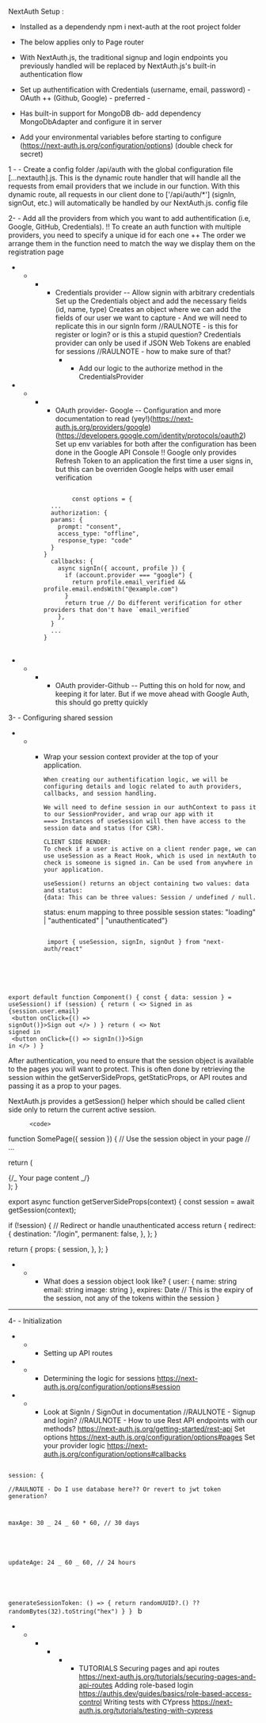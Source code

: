 NextAuth Setup :

- Installed as a dependendy npm i next-auth at the root project folder
- The below applies only to Page router

- With NextAuth.js, the traditional signup and login endpoints you previously handled will be replaced by NextAuth.js's built-in authentication flow
- Set up authentification with Credentials (username, email, password) - OAuth ++ (Github, Google) - preferred -
- Has built-in support for MongoDB db- add dependency MongoDbAdapter and configure it in server
- Add your environmental variables before starting to configure (https://next-auth.js.org/configuration/options) (double check for secret)

1 - - Create a config folder /api/auth with the global configuration file [...nextauth].js. This is the dynamic route handler that will handle all the requests from email providers that we include in our function.
With this dynamic route, all requests in our client done to ['/api/auth/*'] (signIn, signOut, etc.) will automatically be handled by our NextAuth.js. config file

2- - Add all the providers from which you want to add authentification (i.e, Google, GitHub, Credentials).
!! To create an auth function with multiple providers, you need to specify a unique id for each one ++ The order we arrange them in the function need to match the way we display them on the registration page

- - - - Credentials provider --
        Allow signin with arbitrary credentials
        Set up the Credentials object and add the necessary fields (id, name, type)
        Creates an object where we can add the fields of our user we want to capture - And we will need to replicate this in our signIn form
        //RAULNOTE - is this for register or login? or is this a stupid question?
        Credentials provider can only be used if JSON Web Tokens are enabled for sessions
        //RAULNOTE - how to make sure of that?
        - - Add our logic to the authorize method in the CredentialsProvider
- - - - OAuth provider- Google --
        Configuration and more documentation to read (yey!)(https://next-auth.js.org/providers/google)(https://developers.google.com/identity/protocols/oauth2)
        Set up env variables for both after the configuration has been done in the Google API Console
        !! Google only provides Refresh Token to an application the first time a user signs in, but this can be overriden
        Google helps with user email verification

      <pre>
      <code>
              const options = {
        ...
        authorization: {
        params: {
          prompt: "consent",
          access_type: "offline",
          response_type: "code"
        }
      }
        callbacks: {
          async signIn({ account, profile }) {
            if (account.provider === "google") {
              return profile.email_verified && profile.email.endsWith("@example.com")
            }
            return true // Do different verification for other providers that don't have `email_verified`
          },
        }
        ...
      }
      </code> </pre>

- - - - OAuth provider-Github --
        Putting this on hold for now, and keeping it for later.
        But if we move ahead with Google Auth, this should go pretty quickly

3- - Configuring shared session

- - - Wrap your session context provider at the top of your application.

          When creating our authentification logic, we will be configuring details and logic related to auth providers, callbacks, and session handling.

          We will need to define session in our authContext to pass it to our SessionProvider, and wrap our app with it
          ===> Instances of useSession will then have access to the session data and status (for CSR).

          CLIENT SIDE RENDER:
          To check if a user is active on a client render page, we can use useSession as a React Hook, which is used in nextAuth to check is someone is signed in. Can be used from anywhere in your application.

          useSession() returns an object containing two values: data and status:
          {data: This can be three values: Session / undefined / null.

      status: enum mapping to three possible session states: "loading" | "authenticated" | "unauthenticated"}

       <code>
       import { useSession, signIn, signOut } from "next-auth/react"

export default function Component() {
const { data: session } = useSession()
if (session) {
return (
<>
Signed in as {session.user.email} <br />
<button onClick={() => signOut()}>Sign out</button>
</>
)
}
return (
<>
Not signed in <br />
<button onClick={() => signIn()}>Sign in</button>
</>
)
}
</code>

After authentication, you need to ensure that the session object is available to the pages you will want to protect. This is often done by retrieving the session within the getServerSideProps, getStaticProps, or API routes and passing it as a prop to your pages.

NextAuth.js provides a getSession() helper which should be called client side only to return the current active session.

          <code>

function SomePage({ session }) {
// Use the session object in your page
// ...

return (

<div>
{/_ Your page content _/}
</div>
);
}

export async function getServerSideProps(context) {
const session = await getSession(context);

if (!session) {
// Redirect or handle unauthenticated access
return {
redirect: {
destination: "/login",
permanent: false,
},
};
}

return {
props: {
session,
},
};
}
</code>

- - - What does a session object look like?
      {
      user: {
      name: string
      email: string
      image: string
      },
      expires: Date // This is the expiry of the session, not any of the tokens within the session
      }

---

4- - Initialization

- - - Setting up API routes
- - - Determining the logic for sessions https://next-auth.js.org/configuration/options#session

- - - Look at SignIn / SignOut in documentation
      //RAULNOTE - Signup and login?
      //RAULNOTE - How to use Rest API endpoints with our methods? https://next-auth.js.org/getting-started/rest-api
      Set options
      https://next-auth.js.org/configuration/options#pages
      Set your provider logic
      https://next-auth.js.org/configuration/options#callbacks

<code>
session: {
   <!-- Choose how you want to save the user session.
   The default is `"jwt"`, an encrypted JWT (JWE) stored in the session cookie.
   If you use an `adapter` however, we default it to `"database"` instead.
   You can still force a JWT session by explicitly defining `"jwt"`.
   When using `"database"`, the session cookie will only contain a `sessionToken` value,
   which is used to look up the session in the database.
  strategy: "database", -->
//RAULNOTE - Do I use database here?? Or revert to jwt token generation?
<!-- Seconds - How long until an idle session expires and is no longer valid.          -->

maxAge: 30 _ 24 _ 60 \* 60, // 30 days

 <!-- Seconds - Throttle how frequently to write to database to extend a session.
 Use it to limit write operations. Set to 0 to always update the database.
 Note: This option is ignored if using JSON Web Tokens -->

updateAge: 24 _ 60 _ 60, // 24 hours

 <!-- The session token is usually either a random UUID or string, however if you
 need a more customized session token string, you can define your own generate function. -->

generateSessionToken: () => {
return randomUUID?.() ?? randomBytes(32).toString("hex")
}
}
</code>
b

- - - - - - TUTORIALS
            Securing pages and api routes https://next-auth.js.org/tutorials/securing-pages-and-api-routes
            Adding role-based login https://authjs.dev/guides/basics/role-based-access-control
            Writing tests with CYpress https://next-auth.js.org/tutorials/testing-with-cypress
